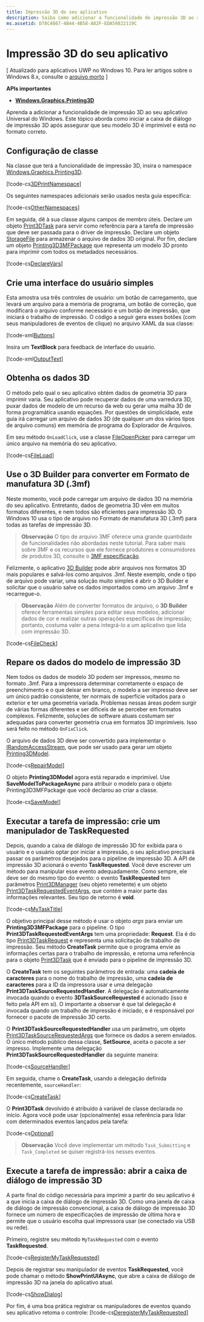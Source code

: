 ```yaml
---
title: Impressão 3D do seu aplicativo
description: Saiba como adicionar a funcionalidade de impressão 3D ao seu aplicativo Universal do Windows. Esse tópico aborda como iniciar a caixa de diálogo de impressão 3D após verificar se o seu modelo 3D é imprimível e está no formato correto.
ms.assetid: D78C4867-4B44-4B58-A82F-EDA59822119C
---
```


# Impressão 3D do seu aplicativo


\[ Atualizado para aplicativos UWP no Windows 10. Para ler artigos sobre o Windows 8.x, consulte o [arquivo morto](http://go.microsoft.com/fwlink/p/?linkid=619132) \]


**APIs importantes**

-   [**Windows.Graphics.Printing3D**](https://msdn.microsoft.com/library/windows/apps/dn998169)

Aprenda a adicionar a funcionalidade de impressão 3D ao seu aplicativo Universal do Windows. Este tópico aborda como iniciar a caixa de diálogo de impressão 3D após assegurar que seu modelo 3D é imprimível e está no formato correto.

## Configuração de classe


Na classe que terá a funcionalidade de impressão 3D, insira o namespace [Windows.Graphics.Printing3D](https://msdn.microsoft.com/library/windows/apps/dn998169).

[!code-cs[3DPrintNamespace](./code/3dprinthowto/cs/MainPage.xaml.cs#Snippet3DPrintNamespace)]

Os seguintes namespaces adicionais serão usados nesta guia específica:

[!code-cs[OtherNamespaces](./code/3dprinthowto/cs/MainPage.xaml.cs#SnippetOtherNamespaces)]

Em seguida, dê à sua classe alguns campos de membro úteis. Declare um objeto [Print3DTask](https://msdn.microsoft.com/library/windows/apps/dn998044) para servir como referência para a tarefa de impressão que deve ser passada para o driver de impressão. Declare um objeto [StorageFile](https://msdn.microsoft.com/library/windows/apps/br227171) para armazenar o arquivo de dados 3D original. Por fim, declare um objeto [Printing3D3MFPackage](https://msdn.microsoft.com/library/windows/apps/dn998063) que representa um modelo 3D pronto para imprimir com todos os metadados necessários.

[!code-cs[DeclareVars](./code/3dprinthowto/cs/MainPage.xaml.cs#SnippetDeclareVars)]

## Crie uma interface do usuário simples


Esta amostra usa três controles de usuário: um botão de carregamento, que levará um arquivo para a memória de programa, um botão de correção, que modificará o arquivo conforme necessário e um botão de impressão, que iniciará o trabalho de impressão. O código a seguir gera esses botões (com seus manipuladores de eventos de clique) no arquivo XAML da sua classe:

[!code-xml[Buttons](./code/3dprinthowto/cs/MainPage.xaml#SnippetButtons)]

Insira um **TextBlock** para feedback de interface do usuário.

[!code-xml[OutputText](./code/3dprinthowto/cs/MainPage.xaml#SnippetOutputText)]

## Obtenha os dados 3D


O método pelo qual o seu aplicativo obtém dados de geometria 3D para imprimir varia. Seu aplicativo pode recuperar dados de uma varredura 3D, puxar dados de modelo de um recurso da web ou gerar uma malha 3D de forma programática usando equações. Por questões de simplicidade, este guia irá carregar um arquivo de dados 3D (de qualquer um dos vários tipos de arquivo comuns) em memória de programa do Explorador de Arquivos.

Em seu método `OnLoadClick`, use a classe [FileOpenPicker](https://msdn.microsoft.com/library/windows/apps/br207847) para carregar um único arquivo na memória do seu aplicativo.

[!code-cs[FileLoad](./code/3dprinthowto/cs/MainPage.xaml.cs#SnippetFileLoad)]

## Use o 3D Builder para converter em Formato de manufatura 3D (.3mf)

Neste momento, você pode carregar um arquivo de dados 3D na memória do seu aplicativo. Entretanto, dados de geometria 3D vêm em muitos formatos diferentes, e nem todos são eficientes para impressão 3D. O Windows 10 usa o tipo de arquivo no Formato de manufatura 3D (.3mf) para todas as tarefas de impressão 3D.

> **Observação**  O tipo de arquivo 3MF oferece uma grande quantidade de funcionalidades não abordadas neste tutorial. Para saber mais sobre 3MF e os recursos que ele fornece produtores e consumidores de produtos 3D, consulte o [3MF especificação](http://3mf.io/what-is-3mf/3mf-specification/).

Felizmente, o aplicativo [3D Builder](https://www.microsoft.com/store/apps/3d-builder/9wzdncrfj3t6) pode abrir arquivos nos formatos 3D mais populares e salvá-los como arquivos .3mf. Neste exemplo, onde o tipo de arquivo pode variar, uma solução muito simples é abrir o 3D Builder e solicitar que o usuário salve os dados importados como um arquivo .3mf e recarregue-o.

> **Observação**  Além de converter formatos de arquivo, o **3D Builder** oferece ferramentas simples para editar seus modelos, adicionar dados de cor e realizar outras operações específicas de impressão; portanto, costuma valer a pena integrá-lo a um aplicativo que lida com impressão 3D.

[!code-cs[FileCheck](./code/3dprinthowto/cs/MainPage.xaml.cs#SnippetFileCheck)]

## Repare os dados do modelo de impressão 3D

Nem todos os dados de modelo 3D podem ser impressos, mesmo no formato .3mf. Para a impressora determinar corretamente o espaço de preenchimento e o que deixar em branco, o modelo a ser impresso deve ser um único padrão consistente, ter normais de superfície voltados para o exterior e ter uma geometria variada. Problemas nessas áreas podem surgir de várias formas diferentes e ser difíceis de se perceber em formatos complexos. Felizmente, soluções de software atuais costumam ser adequadas para converter geometria crua em formatos 3D imprimíveis. Isso será feito no método `OnFixClick`.

O arquivo de dados 3D deve ser convertido para implementar o [IRandomAccessStream](https://msdn.microsoft.com/library/windows/apps/br241731), que pode ser usado para gerar um objeto [Printing3DModel](https://msdn.microsoft.com/library/windows/apps/mt203679).

[!code-cs[RepairModel](./code/3dprinthowto/cs/MainPage.xaml.cs#SnippetRepairModel)]

O objeto **Printing3DModel** agora está reparado e imprimível. Use **SaveModelToPackageAsync** para atribuir o modelo para o objeto Printing3D3MFPackage que você declarou ao criar a classe.

[!code-cs[SaveModel](./code/3dprinthowto/cs/MainPage.xaml.cs#SnippetSaveModel)]

## Executar a tarefa de impressão: crie um manipulador de TaskRequested


Depois, quando a caixa de diálogo de impressão 3D for exibida para o usuário e o usuário optar por iniciar a impressão, o seu aplicativo precisará passar os parâmetros desejados para o pipeline de impressão 3D. A API de impressão 3D acionará o evento **TaskRequested**. Você deve escrever um método para manipular esse evento adequadamente. Como sempre, ele deve ser do mesmo tipo do evento: o evento **TaskRequested** tem parâmetros [Print3DManager](https://msdn.microsoft.com/library/windows/apps/dn998029) (seu objeto remetente) e um objeto [Print3DTaskRequestedEventArgs](https://msdn.microsoft.com/library/windows/apps/dn998051), que contém a maior parte das informações relevantes. Seu tipo de retorno é **void**.

[!code-cs[MyTaskTitle](./code/3dprinthowto/cs/MainPage.xaml.cs#SnippetMyTaskTitle)]

O objetivo principal desse método é usar o objeto *args* para enviar um **Printing3D3MFPackage** para o pipeline. O tipo **Print3DTaskRequestedEventArgs** tem uma propriedade: **Request**. Ela é do tipo [Print3DTaskRequest](https://msdn.microsoft.com/library/windows/apps/dn998050) e representa uma solicitação de trabalho de impressão. Seu método **CreateTask** permite que o programa envie as informações certas para o trabalho de impressão, e retorna uma referência para o objeto [Print3DTask](https://msdn.microsoft.com/library/windows/apps/dn998044) que é enviado para o pipeline de impressão 3D.

O **CreateTask** tem os seguintes parâmetros de entrada: uma **cadeia de caracteres** para o nome do trabalho de impressão, uma **cadeia de caracteres** para a ID da impressora usar e uma delegação **Print3DTaskSourceRequestedHandler**. A delegação é automaticamente invocada quando o evento **3DTaskSourceRequested** é acionado (isso é feito pela API em si). O importante a observar é que tal delegação é invocada quando um trabalho de impressão é iniciado, e é responsável por fornecer o pacote de impressão 3D certo.

O **Print3DTaskSourceRequestedHandler** usa um parâmetro, um objeto [Print3DTaskSourceRequestedArgs](https://msdn.microsoft.com/library/windows/apps/dn998056) que fornece os dados a serem enviados. O único método público dessa classe, **SetSource**, aceita o pacote a ser impresso. Implemente uma delegação **Print3DTaskSourceRequestedHandler** da seguinte maneira:

[!code-cs[SourceHandler](./code/3dprinthowto/cs/MainPage.xaml.cs#SnippetSourceHandler)]

Em seguida, chame o **CreateTask**, usando a delegação definida recentemente, `sourceHandler`:

[!code-cs[CreateTask](./code/3dprinthowto/cs/MainPage.xaml.cs#SnippetCreateTask)]

O **Print3DTask** devolvido é atribuído à variável de classe declarada no início. Agora você pode usar (opcionalmente) essa referência para lidar com determinados eventos lançados pela tarefa:

[!code-cs[Optional](./code/3dprinthowto/cs/MainPage.xaml.cs#SnippetOptional)]

> **Observação**  Você deve implementar um método `Task_Submitting` e `Task_Completed` se quiser registrá-los nesses eventos.

## Execute a tarefa de impressão: abrir a caixa de diálogo de impressão 3D


A parte final do código necessária para imprimir a partir do seu aplicativo é a que inicia a caixa de diálogo de impressão 3D. Como uma janela de caixa de diálogo de impressão convencional, a caixa de diálogo de impressão 3D fornece um número de especificações de impressão de última hora e permite que o usuário escolha qual impressora usar (se conectado via USB ou rede).

Primeiro, registre seu método `MyTaskRequested` com o evento **TaskRequested**.

[!code-cs[RegisterMyTaskRequested](./code/3dprinthowto/cs/MainPage.xaml.cs#SnippetRegisterMyTaskRequested)]

Depois de registrar seu manipulador de eventos **TaskRequested**, você pode chamar o método **ShowPrintUIAsync**, que abre a caixa de diálogo de impressão 3D na janela do aplicativo atual.

[!code-cs[ShowDialog](./code/3dprinthowto/cs/MainPage.xaml.cs#SnippetShowDialog)]

Por fim, é uma boa prática registrar os manipuladores de eventos quando seu aplicativo retoma o controle:
[!code-cs[DeregisterMyTaskRequested](./code/3dprinthowto/cs/MainPage.xaml.cs#SnippetDeregisterMyTaskRequested)]


 

 






<!--HONumber=Mar16_HO5-->


